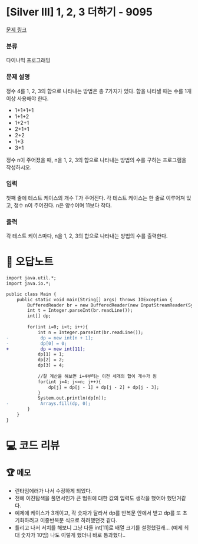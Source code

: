 # [Silver III] 1, 2, 3 더하기 - 9095 

[문제 링크](https://www.acmicpc.net/problem/9095) 

### 분류

다이나믹 프로그래밍

### 문제 설명

<p>정수 4를 1, 2, 3의 합으로 나타내는 방법은 총 7가지가 있다. 합을 나타낼 때는 수를 1개 이상 사용해야 한다.</p>

<ul>
	<li>1+1+1+1</li>
	<li>1+1+2</li>
	<li>1+2+1</li>
	<li>2+1+1</li>
	<li>2+2</li>
	<li>1+3</li>
	<li>3+1</li>
</ul>

<p>정수 n이 주어졌을 때, n을 1, 2, 3의 합으로 나타내는 방법의 수를 구하는 프로그램을 작성하시오.</p>

### 입력 

 <p>첫째 줄에 테스트 케이스의 개수 T가 주어진다. 각 테스트 케이스는 한 줄로 이루어져 있고, 정수 n이 주어진다. n은 양수이며 11보다 작다.</p>

### 출력 

 <p>각 테스트 케이스마다, n을 1, 2, 3의 합으로 나타내는 방법의 수를 출력한다.</p>



#  🚀  오답노트 

```diff
import java.util.*;
import java.io.*;

public class Main {
    public static void main(String[] args) throws IOException {
        BufferedReader br = new BufferedReader(new InputStreamReader(System.in));
        int t = Integer.parseInt(br.readLine());
        int[] dp;
        
        for(int i=0; i<t; i++){
            int n = Integer.parseInt(br.readLine());
-            dp = new int[n + 1];
-            dp[0] = 0;
+            dp = new int[11];
            dp[1] = 1;
            dp[2] = 2;
            dp[3] = 4;
            
            //잘 계산을 해보면 i=4부터는 이전 세개의 합이 개수가 됨
            for(int j=4; j<=n; j++){
                dp[j] = dp[j - 1] + dp[j - 2] + dp[j - 3];
            } 
            System.out.println(dp[n]);
-            Arrays.fill(dp, 0);
        }
    }
}

```

# 💻 코드 리뷰




 ## 🏆 메모 

- 런타임에러가 나서 수정하게 되었다.
- 전에 이진탐색을 풀면서인가 큰 범위에 대한 값의 입력도 생각을 했어야 했던거같다.
- 예제에 케이스가 3개이고, 각 숫자가 달라서 dp를 반복문 안에서 받고 dp를 또 초기화하려고 이중반복문 식으로 하려했던것 같다.
- 틀리고 나서 서치를 해보니 그냥 다들 int[11]로 배열 크기를 설정했길래... (예제 최대 숫자가 10임) 나도 이렇게 했더니 바로 통과했다..